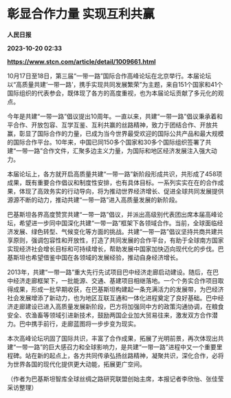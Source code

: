 # 彰显合作力量 实现互利共赢
**人民日报**

**2023-10-20 02:33**

**https://www.stcn.com/article/detail/1009661.html**

10月17日至18日，第三届“一带一路”国际合作高峰论坛在北京举行。本届论坛以“高质量共建‘一带一路’，携手实现共同发展繁荣”为主题，来自151个国家和41个国际组织的代表参会，既体现了各方的高度重视，也为本届论坛贡献了多元化的观点。

今年是共建“一带一路”倡议提出10周年。一直以来，共建“一带一路”倡议秉承着和平合作、开放包容、互学互鉴、互利共赢的丝路精神，致力于团结合作、开放共赢，彰显了国际合作的力量，已成为当今世界最受欢迎的国际公共产品和最大规模的国际合作平台。10年来，中国已同150多个国家和30多个国际组织签署了共建“一带一路”合作文件，汇聚多边主义力量，为国际和地区经济发展注入强大动力。

本届论坛上，各方就开启高质量共建“一带一路”新阶段形成共识，共形成了458项成果，既有重要合作倡议和制度性安排，也有具体目标。一系列实实在在的合作成果，体现了高效务实的行动导向，将为推动世界经济增长、促进全球共同发展提供源源不断的动力，推动共建“一带一路”进入高质量发展的新阶段。

巴基斯坦各界高度赞赏共建“一带一路”倡议，并派出高级别代表团出席本届高峰论坛，希望进一步同中国深化共建“一带一路”框架下各领域合作。当前，全球面临经济发展、绿色转型、气候变化等方面的挑战。共建“一带一路”倡议坚持共商共建共享原则，强调包容性和开放性，打造了共同发展的合作平台，有助于全球南方国家实现经济社会增长目标和可持续增长，帮助发展中国家加快迈向现代化的步伐。巴基斯坦也希望借鉴中国在各领域的发展经验，推动自身经济增长。

2013年，共建“一带一路”重大先行先试项目巴中经济走廊启动建设。随后，在巴中经济走廊框架下，一批能源、交通、基建项目相继落地。一个个务实合作项目取得成果，形成一批早期收获，在巴基斯坦构建起一条充满活力的发展带，为巴经济社会发展增添了新动力，也为地区互联互通和一体化进程奠定了良好基础。巴中经济走廊建设已进入高质量发展新阶段，巴方将加强同中方的政策沟通协调，在粮食安全、农渔畜等领域引进新技术，鼓励两国企业加大贸易往来，激发双方合作潜力。巴中携手前行，走廊蓝图将一步步变为现实。

本次高峰论坛巩固了国际共识，丰富了合作成果，拓展了光明前景，再次体现出共建“一带一路”的巨大感召力和全球影响力，是共建“一带一路”进程中又一个重要里程碑。站在新的起点上，各方共同传承弘扬丝路精神，凝聚共识，深化合作，必将为世界各国的现代化提供更大动能，拓展更广空间。

（作者为巴基斯坦智库全球丝绸之路研究联盟创始主席，本报记者李欣怡、张佳莹采访整理）
